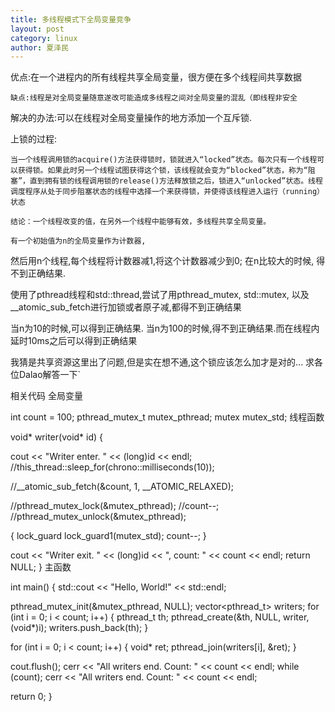 ```yaml
---
title: 多线程模式下全局变量竞争
layout: post
category: linux
author: 夏泽民
---
```

优点:在一个进程内的所有线程共享全局变量，很方便在多个线程间共享数据

    缺点:线程是对全局变量随意遂改可能造成多线程之间对全局变量的混乱（即线程非安全
<!-- more -->
解决的办法:可以在线程对全局变量操作的地方添加一个互斥锁.

上锁的过程:

    当一个线程调用锁的acquire()方法获得锁时，锁就进入“locked”状态。每次只有一个线程可以获得锁。如果此时另一个线程试图获得这个锁，该线程就会变为“blocked”状态，称为“阻塞”，直到拥有锁的线程调用锁的release()方法释放锁之后，锁进入“unlocked”状态。线程调度程序从处于同步阻塞状态的线程中选择一个来获得锁，并使得该线程进入运行（running）状态
    
    结论：一个线程改变的值，在另外一个线程中能够有效，多线程共享全局变量。
    
    有一个初始值为n的全局变量作为计数器,
然后用n个线程,每个线程将计数器减1,将这个计数器减少到0;
在n比较大的时候, 得不到正确结果.

使用了pthread线程和std::thread,尝试了用pthread_mutex, std::mutex, 以及__atomic_sub_fetch进行加锁或者原子减,都得不到正确结果

当n为10的时候,可以得到正确结果.
当n为100的时候,得不到正确结果.而在线程内延时10ms之后可以得到正确结果

我猜是共享资源这里出了问题,但是实在想不通,这个锁应该怎么加才是对的... 求各位Dalao解答一下`

相关代码
全局变量

int count = 100;
pthread_mutex_t mutex_pthread;
mutex mutex_std;
线程函数

void* writer(void* id) {

  cout << "Writer enter. " << (long)id << endl;
//this_thread::sleep_for(chrono::milliseconds(10));

//__atomic_sub_fetch(&count, 1, __ATOMIC_RELAXED);

//pthread_mutex_lock(&mutex_pthread);
//count--;
//pthread_mutex_unlock(&mutex_pthread);

  {
    lock_guard<mutex> lock_guard1(mutex_std);
    count--;
  }

  cout << "Writer exit. " << (long)id << ", count: " << count << endl;
  return NULL;
}
主函数

int main() {
  std::cout << "Hello, World!" << std::endl;

  pthread_mutex_init(&mutex_pthread, NULL);
  vector<pthread_t> writers;
  for (int i = 0; i < count; i++) {
    pthread_t th;
    pthread_create(&th, NULL, writer, (void*)i);
    writers.push_back(th);
  }


  for (int i = 0; i < count; i++) {
    void* ret;
    pthread_join(writers[i], &ret);
  }

  cout.flush();
  cerr << "All writers end. Count: " << count << endl;
  while (count);
  cerr << "All writers end. Count: " << count << endl;

  return 0;
}
